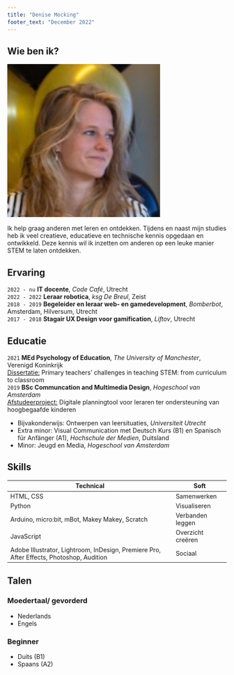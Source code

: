 ```yaml
---
title: "Denise Mocking"
footer_text: "December 2022"
---
```

## Wie ben ik?

<img class="profile-picture" src="profile.jpg">

Ik help graag anderen met leren en ontdekken. Tijdens en naast mijn studies heb ik veel creatieve, educatieve en technische kennis opgedaan en ontwikkeld. Deze kennis wil ik inzetten om anderen op een leuke manier STEM te laten ontdekken.

## Ervaring
`2022 - nu`
**IT docente**, *Code Café*, Utrecht\
`2022 - 2022`
**Leraar robotica**, *ksg De Breul*, Zeist\
`2018 - 2019`
**Begeleider en leraar web- en gamedevelopment**, *Bomberbot*, Amsterdam, Hilversum, Utrecht\
`2017 - 2018`
**Stagair UX Design voor gamification**, *Liftov*, Utrecht

## Educatie
`2021`
**MEd Psychology of Education**, *The University of Manchester*, Verenigd Koninkrijk\
<ins>Dissertatie:</ins> Primary teachers’ challenges in teaching STEM: from curriculum to classroom\
`2019`
**BSc Communcation and Multimedia Design**, *Hogeschool van Amsterdam*\
<ins>Afstudeerproject:</ins> Digitale planningtool voor leraren ter ondersteuning van hoogbegaafde kinderen
- Bijvakonderwijs: Ontwerpen van leersituaties, *Universiteit Utrecht*
- Extra minor: Visual Communication met Deutsch Kurs (B1) en Spanisch für Anfänger (A1), *Hochschule der Medien*, Duitsland
- Minor: Jeugd en Media, *Hogeschool van Amsterdam*

## Skills

| Technical          | Soft                 |
| ------------------ | -------------------- |
| HTML, CSS          | Samenwerken          |
| Python             | Visualiseren
| Arduino, micro:bit, mBot, Makey Makey, Scratch | Verbanden leggen |
| JavaScript         | Overzicht creëren |
| Adobe Illustrator, Lightroom, InDesign, Premiere Pro, After Effects, Photoshop, Audition | Sociaal

## Talen
### Moedertaal/ gevorderd
- Nederlands
- Engels
### Beginner
- Duits (B1)
- Spaans (A2)
